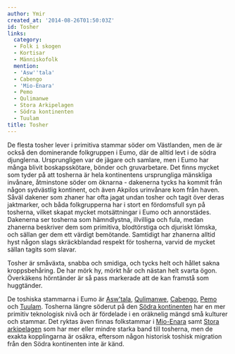```yaml
---
author: Ymir
created_at: '2014-08-26T01:50:03Z'
id: Tosher
links:
  category:
  - Folk i skogen
  - Kortisar
  - Människofolk
  mention:
  - 'Asw''tala'
  - Cabengo
  - 'Mio-Enara'
  - Pemo
  - Qulimanwe
  - Stora Arkipelagen
  - Södra kontinenten
  - Tuulam
title: Tosher
---
```


De flesta tosher lever i primitiva stammar söder om Västlanden, men de är också den dominerande
folkgruppen i Eumo, där de alltid levt i de södra djunglerna. Ursprungligen var de jägare och
samlare, men i Eumo har många blivit boskapsskötare, bönder och gruvarbetare. Det finns mycket som
tyder på att tosherna är hela kontinentens ursprungliga mänskliga invånare, åtminstone söder om
öknarna - dakenerna tycks ha kommit från någon sydvästlig kontinent, och även Akpilos urinvånare kom
från haven. Såväl dakener som zhaner har ofta jagat undan tosher och tagit över deras jaktmarker,
och båda folkgrupperna har i stort en fördomsfull syn på tosherna, vilket skapat mycket
motsättningar i Eumo och annorstädes. Dakenerna ser tosherna som hämndlystna, illvilliga och fula,
medan zhanerna beskriver dem som primitiva, blodtörstiga och djuriskt lömska, och sällan ger dem ett
värdigt bemötande. Samtidigt har zhanerna alltid hyst någon slags skräckblandad respekt för
tosherna, varvid de mycket sällan tagits som slavar.

Tosher är småväxta, snabba och smidiga, och tycks helt och hållet sakna kroppsbehåring. De har mörk
hy, mörkt hår och nästan helt svarta ögon. Överkäkens hörntänder är så pass markerade att de kan
framstå som huggtänder.

De toshiska stammarna i Eumo är [Asw'tala], [Qulimanwe], [Cabengo], [Pemo] och [Tuulam]. Tosherna
längre söderut på den [Södra kontinenten] har en mer primitiv teknologisk nivå och är fördelade i en
oräknelig mängd små kulturer och stammar. Det ryktas även finnas folkstammar i [Mio-Enara] samt
[Stora arkipelagen] som har mer eller mindre starka band till tosherna, men de exakta kopplingarna
är osäkra, eftersom någon historisk toshisk migration från den Södra kontinenten inte är känd.

  [Asw'tala]: Aswtala
  [Qulimanwe]: Qulimanwe
  [Cabengo]: Cabengo
  [Pemo]: Pemo
  [Tuulam]: Tuulam
  [Södra kontinenten]: Södra_kontinenten
  [Mio-Enara]: Mio-Enara
  [Stora arkipelagen]: Stora_Arkipelagen